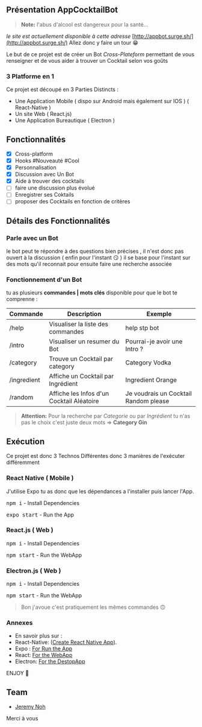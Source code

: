 
## Présentation AppCocktailBot

> **Note:** l'abus d'alcool est dangereux pour la santé...


*le site est actuellement disponible à cette adresse* [http://appbot.surge.sh/](http://appbot.surge.sh/) Allez donc y faire un tour 😁

Le but de ce projet est de créer un Bot 
*Cross-Plateform*  permettant de vous renseigner et de vous aider à trouver un Cocktail selon vos goûts

### 3 Platforme en 1 
Ce projet est découpé en 3 Parties Distincts :
- Une Application Mobile ( dispo sur Android mais également sur IOS ) ( React-Native ) 
- Un site Web  ( React.js) 
- Une Application Bureautique ( Electron ) 



## Fonctionnalités

- [x] Cross-platform
- [x] Hooks #Nouveauté #Cool 
- [x] Personnalisation
- [x] Discussion avec Un Bot
- [x] Aide à trouver  des cocktails 
- [ ]  faire une discussion plus évolué 
- [ ] Enregistrer ses Coktails
- [ ] proposer des Cocktails en fonction de critères 

## Détails des Fonctionnalités

### Parle avec un Bot
le bot peut te répondre à des questions bien précises , 
il n'est donc pas ouvert à la discussion ( enfin pour l'instant 😏 )
il se base pour l'instant sur des mots qu'il reconnait pour ensuite faire une recherche associée 


### Fonctionnement d'un Bot 

tu as plusieurs **commandes | mots clés** disponible pour que le bot te comprenne :

|Commande|Description|Exemple|
|--|--|--|
|/help   | Visualiser la liste des commandes |help stp bot |
|/intro  | Visualiser un resumer du Bot|Pourrai-je avoir une Intro ? |
|/category  | Trouve un Cocktail par category |Category Vodka |
|/ingredient  |Affiche un Cocktail par Ingrédient  | Ingredient Orange|
|/random  | Affiche les Infos d'un Cocktail Aléatoire | Je voudrais un Cocktail Random please |


> **Attention:** Pour la recherche par *Categorie* ou par *Ingrédient*  tu n'as pas le choix c'est juste deux mots ⇒ **Category Gin**

## Exécution

Ce projet est donc 3 Technos Différentes donc 3 manières de l'exécuter différemment 

### React Native ( Mobile ) 
J'utilise Expo tu as donc que les dépendances a l'installer puis lancer l'App.

<kbd>npm i</kbd> - Install Dependencies

<kbd> expo start</kbd> - Run the App

### React.js ( Web ) 
<kbd>npm i</kbd> - Install Dependencies

<kbd> npm start</kbd> - Run the WebApp

### Electron.js ( Web ) 
<kbd>npm i</kbd> - Install Dependencies

<kbd> npm start</kbd> - Run the WebApp


> Bon j'avoue c'est pratiquement les mêmes commandes 🙃

### Annexes 
- En savoir plus sur :
- React-Native: ([Create React Native App](https://facebook.github.io/react-native/)).
- Expo : [For Run the App](https://expo.io/learn)
- React: [For the WebApp](https://reactjs.org)
- Electron: [For the DestopApp](https://electronjs.org)


ENJOY 🙂

## Team

- [Jeremy Noh](https://github.com/JeremyNoh)

Merci à vous
